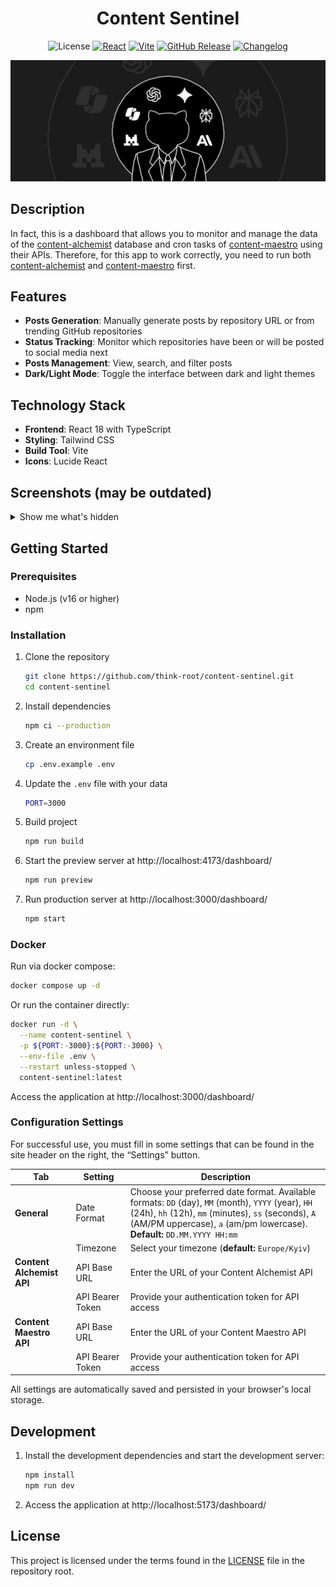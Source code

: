<h1 align="center">Content Sentinel</h1>

<div align="center">

![License](https://img.shields.io/github/license/think-root/content-sentinel?style=flat-square)
[![React](https://img.shields.io/badge/React-18.3.1-61DAFB?style=flat-square&logo=react)](https://reactjs.org/)
[![Vite](https://img.shields.io/badge/Vite-6.2.2-646CFF?style=flat-square&logo=vite)](https://vitejs.dev/)
[![GitHub Release](https://img.shields.io/github/v/release/think-root/content-sentinel?style=flat-square)](https://github.com/think-root/content-sentinel/releases)
[![Changelog](https://img.shields.io/badge/changelog-view-blue?style=flat-square)](https://github.com/think-root/content-sentinel/blob/main/CHANGELOG.md)

<img src="assets/baner.png" alt="baner">

</div>

## Description

In fact, this is a dashboard that allows you to monitor and manage the data of the [content-alchemist](https://github.com/think-root/content-alchemist) database and cron tasks of [content-maestro](https://github.com/think-root/content-maestro) using their APIs. Therefore, for this app to work correctly, you need to run both [content-alchemist](https://github.com/think-root/content-alchemist) and [content-maestro](https://github.com/think-root/content-maestro) first.

## Features

- **Posts Generation**: Manually generate posts by repository URL or from trending GitHub repositories
- **Status Tracking**: Monitor which repositories have been or will be posted to social media next
- **Posts Management**: View, search, and filter posts
- **Dark/Light Mode**: Toggle the interface between dark and light themes

## Technology Stack

- **Frontend**: React 18 with TypeScript
- **Styling**: Tailwind CSS
- **Build Tool**: Vite
- **Icons**: Lucide React

## Screenshots (may be outdated)

<details>
  <summary>Show me what's hidden</summary>
   
  ![alt text](assets/screenshot0.png)  
  
  ![alt text](assets/screenshot1.png)  
  
  ![alt text](assets/screenshot2.png)  
  
  ![alt text](assets/screenshot3.png)
  
</details>

## Getting Started

### Prerequisites

- Node.js (v16 or higher)
- npm

### Installation

1. Clone the repository

   ```bash
   git clone https://github.com/think-root/content-sentinel.git
   cd content-sentinel
   ```

2. Install dependencies

   ```bash
   npm ci --production
   ```

3. Create an environment file

   ```bash
   cp .env.example .env
   ```

4. Update the `.env` file with your data

   ```bash
   PORT=3000
   ```

5. Build project

   ```bash
   npm run build
   ```

6. Start the preview server at http://localhost:4173/dashboard/

   ```bash
   npm run preview
   ```

7. Run production server at http://localhost:3000/dashboard/
   ```bash
   npm start
   ```

### Docker

Run via docker compose:

```bash
docker compose up -d
```

Or run the container directly:

```bash
docker run -d \
  --name content-sentinel \
  -p ${PORT:-3000}:${PORT:-3000} \
  --env-file .env \
  --restart unless-stopped \
  content-sentinel:latest
```

Access the application at http://localhost:3000/dashboard/

### Configuration Settings

For successful use, you must fill in some settings that can be found in the site header on the right, the “Settings” button.

| Tab                       | Setting          | Description                                                                                                                                                                                                                          |
| ------------------------- | ---------------- | ------------------------------------------------------------------------------------------------------------------------------------------------------------------------------------------------------------------------------------ |
| **General**               | Date Format      | Choose your preferred date format. Available formats: `DD` (day), `MM` (month), `YYYY` (year), `HH` (24h), `hh` (12h), `mm` (minutes), `ss` (seconds), `A` (AM/PM uppercase), `a` (am/pm lowercase). **Default:** `DD.MM.YYYY HH:mm` |
|                           | Timezone         | Select your timezone (**default:** `Europe/Kyiv`)                                                                                                                                                                                    |
| **Content Alchemist API** | API Base URL     | Enter the URL of your Content Alchemist API                                                                                                                                                                                          |
|                           | API Bearer Token | Provide your authentication token for API access                                                                                                                                                                                     |
| **Content Maestro API**   | API Base URL     | Enter the URL of your Content Maestro API                                                                                                                                                                                            |
|                           | API Bearer Token | Provide your authentication token for API access                                                                                                                                                                                     |

All settings are automatically saved and persisted in your browser's local storage.

## Development

1. Install the development dependencies and start the development server:

   ```bash
   npm install
   npm run dev
   ```

2. Access the application at http://localhost:5173/dashboard/

## License

This project is licensed under the terms found in the [LICENSE](LICENSE) file in the repository root.
